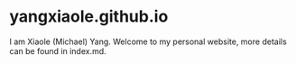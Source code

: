 # yangxiaole.github.io 

I am Xiaole (Michael) Yang. Welcome to my personal website, more details can be found in index.md. 
